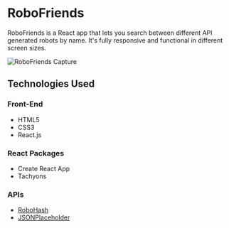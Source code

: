 # RoboFriends

RoboFriends is a React app that lets you search between different API generated robots by name. It's fully responsive and functional in different screen sizes.

![RoboFriends Capture](https://i.imgur.com/jmKGp6c.jpg)


## Technologies Used

### Front-End
- HTML5
- CSS3
- React.js

### React Packages
- Create React App
- Tachyons

### APIs
- [RoboHash](https://robohash.org/)
- [JSONPlaceholder](https://jsonplaceholder.typicode.com/)
